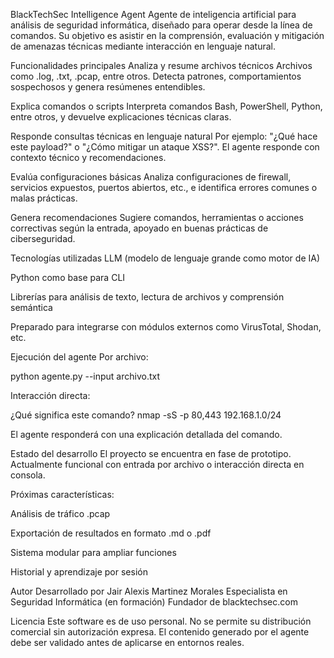 BlackTechSec Intelligence Agent
Agente de inteligencia artificial para análisis de seguridad informática, diseñado para operar desde la línea de comandos. Su objetivo es asistir en la comprensión, evaluación y mitigación de amenazas técnicas mediante interacción en lenguaje natural.

Funcionalidades principales
Analiza y resume archivos técnicos
Archivos como .log, .txt, .pcap, entre otros. Detecta patrones, comportamientos sospechosos y genera resúmenes entendibles.

Explica comandos o scripts
Interpreta comandos Bash, PowerShell, Python, entre otros, y devuelve explicaciones técnicas claras.

Responde consultas técnicas en lenguaje natural
Por ejemplo: "¿Qué hace este payload?" o "¿Cómo mitigar un ataque XSS?". El agente responde con contexto técnico y recomendaciones.

Evalúa configuraciones básicas
Analiza configuraciones de firewall, servicios expuestos, puertos abiertos, etc., e identifica errores comunes o malas prácticas.

Genera recomendaciones
Sugiere comandos, herramientas o acciones correctivas según la entrada, apoyado en buenas prácticas de ciberseguridad.

Tecnologías utilizadas
LLM (modelo de lenguaje grande como motor de IA)

Python como base para CLI

Librerías para análisis de texto, lectura de archivos y comprensión semántica

Preparado para integrarse con módulos externos como VirusTotal, Shodan, etc.

Ejecución del agente
Por archivo:

python agente.py --input archivo.txt

Interacción directa:

¿Qué significa este comando?
nmap -sS -p 80,443 192.168.1.0/24

El agente responderá con una explicación detallada del comando.

Estado del desarrollo
El proyecto se encuentra en fase de prototipo. Actualmente funcional con entrada por archivo o interacción directa en consola.

Próximas características:

Análisis de tráfico .pcap

Exportación de resultados en formato .md o .pdf

Sistema modular para ampliar funciones

Historial y aprendizaje por sesión

Autor
Desarrollado por Jair Alexis Martinez Morales
Especialista en Seguridad Informática (en formación)
Fundador de blacktechsec.com

Licencia
Este software es de uso personal.
No se permite su distribución comercial sin autorización expresa.
El contenido generado por el agente debe ser validado antes de aplicarse en entornos reales.
